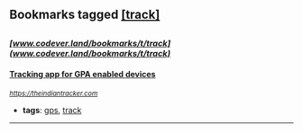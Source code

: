 ## Bookmarks tagged [[track]](https://www.codever.land/search?q=[track])

_<sup><sup>[www.codever.land/bookmarks/t/track](www.codever.land/bookmarks/t/track)</sup></sup>_
---
#### [Tracking app for GPA enabled devices](https://theindiantracker.com)
_<sup>https://theindiantracker.com</sup>_

* **tags**: [gps](../tagged/gps.md), [track](../tagged/track.md)
---
